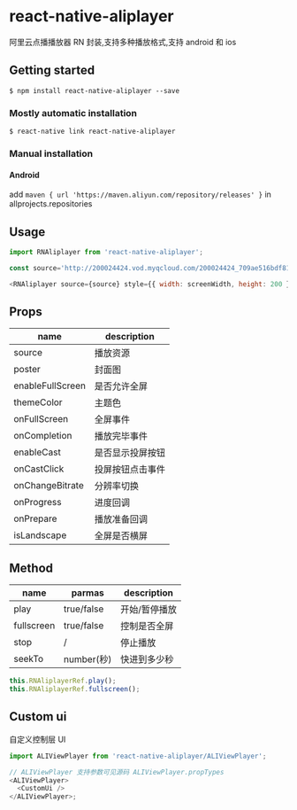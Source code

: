 # react-native-aliplayer

阿里云点播播放器 RN 封装,支持多种播放格式,支持 android 和 ios

## Getting started

`$ npm install react-native-aliplayer --save`

### Mostly automatic installation

`$ react-native link react-native-aliplayer`

### Manual installation
#### Android
add `maven { url 'https://maven.aliyun.com/repository/releases' }` in allprojects.repositories

## Usage

```javascript
import RNAliplayer from 'react-native-aliplayer';

const source='http://200024424.vod.myqcloud.com/200024424_709ae516bdf811e6ad39991f76a4df69.f20.mp4'

<RNAliplayer source={source} style={{ width: screenWidth, height: 200 }} />;
```

## Props

| name             | description      |
| ---------------- | ---------------- |
| source           | 播放资源         |
| poster           | 封面图           |
| enableFullScreen | 是否允许全屏     |
| themeColor       | 主题色           |
| onFullScreen     | 全屏事件         |
| onCompletion     | 播放完毕事件     |
| enableCast       | 是否显示投屏按钮 |
| onCastClick      | 投屏按钮点击事件 |
| onChangeBitrate  | 分辨率切换       |
| onProgress       | 进度回调         |
| onPrepare        | 播放准备回调     |
| isLandscape      | 全屏是否横屏     |

## Method

| name       | parmas     | description   |
| ---------- | ---------- | ------------- |
| play       | true/false | 开始/暂停播放 |
| fullscreen | true/false | 控制是否全屏  |
| stop       | /          | 停止播放      |
| seekTo     | number(秒) | 快进到多少秒  |

```js
this.RNAliplayerRef.play();
this.RNAliplayerRef.fullscreen();
```

## Custom ui

自定义控制层 UI

```javascript
import ALIViewPlayer from 'react-native-aliplayer/ALIViewPlayer';

// ALIViewPlayer 支持参数可见源码 ALIViewPlayer.propTypes
<ALIViewPlayer>
  <CustomUi />
</ALIViewPlayer>;
```

